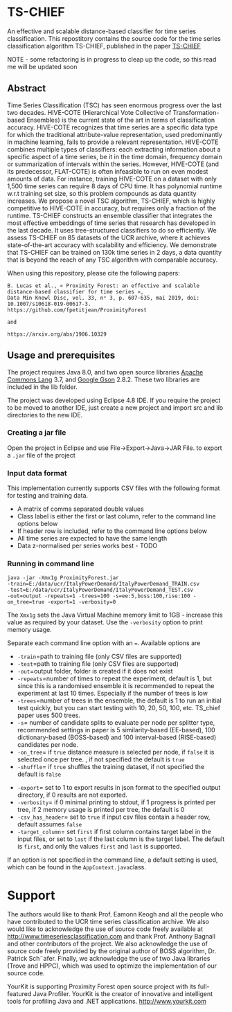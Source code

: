 

# TS-CHIEF 
An effective and scalable distance-based classifier for time series classification. This repostitory contains the source code for the time series classification algorithm TS-CHIEF, published in the paper [TS-CHIEF](https://arxiv.org/abs/1906.10329)

NOTE - some refactoring is in progress to cleap up the code, so this read me will be updated soon

## Abstract 
Time Series Classification (TSC) has seen enormous progress over the last two decades. HIVE-COTE (Hierarchical Vote Collective of Transformation-based Ensembles) is the current state of the art in terms of classification accuracy. HIVE-COTE recognizes that time series are a specific data type for which the traditional attribute-value representation, used predominantly in machine learning, fails to provide a relevant representation. HIVE-COTE combines multiple types of classifiers: each extracting information about a specific aspect of a time series, be it in the time domain, frequency domain or summarization of intervals within the series. However, HIVE-COTE (and its predecessor, FLAT-COTE) is often infeasible to run on even modest amounts of data. For instance, training HIVE-COTE on a dataset with only 1,500 time series can require 8 days of CPU time. It has polynomial runtime w.r.t training set size, so this problem compounds as data quantity increases. We propose a novel TSC algorithm, TS-CHIEF, which is highly competitive to HIVE-COTE in accuracy, but requires only a fraction of the runtime. TS-CHIEF constructs an ensemble classifier that integrates the most effective embeddings of time series that research has developed in the last decade. It uses tree-structured classifiers to do so efficiently. We assess TS-CHIEF on 85 datasets of the UCR archive, where it achieves state-of-the-art accuracy with scalability and efficiency. We demonstrate that TS-CHIEF can be trained on 130k time series in 2 days, a data quantity that is beyond the reach of any TSC algorithm with comparable accuracy.

When using this repository, please cite the following papers:
```
B. Lucas et al., « Proximity Forest: an effective and scalable distance-based classifier for time series »,
Data Min Knowl Disc, vol. 33, nᵒ 3, p. 607‑635, mai 2019, doi: 10.1007/s10618-019-00617-3.
https://github.com/fpetitjean/ProximityForest

and 

https://arxiv.org/abs/1906.10329
```



## Usage and prerequisites

The project requires Java 8.0, and two open source libraries [Apache Commons Lang](https://commons.apache.org/proper/commons-lang/) 3.7, and [Google Gson](https://github.com/google/gson) 2.8.2. These two libraries are included in the lib folder.

The project was developed using Eclipse 4.8 IDE. If you require the project to be moved to another IDE, just create a new project and import src and lib directories to the new IDE.

###  Creating a jar file

Open the project in Eclipse and use File->Export->Java->JAR File. to export a `.jar` file of the project

### Input data format
This implementation currently supports CSV files with the following format for testing and training data. 

 - A matrix of comma separated double values
 - Class label is either the first or last column, refer to the command line options below
 - If header row is included, refer to the command line options below
 - All time series are expected to have the same length 
 - Data z-normalised per series works best  - TODO

### Running in command line 
```
java -jar -Xmx1g ProximityForest.jar 
-train=E:/data/ucr/ItalyPowerDemand/ItalyPowerDemand_TRAIN.csv 
-test=E:/data/ucr/ItalyPowerDemand/ItalyPowerDemand_TEST.csv 
-out=output -repeats=1 -trees=100 -s=ee:5,boss:100,rise:100 -on_tree=true -export=1 -verbosity=0
```
The `Xmx1g` sets the Java Virtual Machine memory limit to 1GB - increase this value as required by your dataset. Use the `-verbosity` option to print memory usage.

Separate each command line option with an `=`. Available options are 
- `-train`=path to training file (only CSV files are supported)
- `-test`=path to training file (only CSV files are supported)
- `-out`=output folder, folder is created if it does not exist
- `-repeats`=number of times to repeat the experiment, default is 1, but since this is a randomised ensemble it is recommended to repeat the experiment at last 10 times. Especially if the number of trees is low
- `-trees`=number of trees in the ensemble, the default is 1 to run an initial test quickly, but you can start testing with 10, 20, 50, 100, etc. TS_chief paper uses 500 trees.
- `-s`= number of candidate splits to evaluate per node per splitter type, recommended settings in paper is 5 similarity-based (EE-based), 100 dictionary-based (BOSS-based) and 100 interval-based (RISE-based) candidates per node.
- `-on_tree`= if `true` distance measure is selected per node, if `false` it is selected once per tree. , if not specified the default is `true` 
- `-shuffle`= if `true` shuffles the training dataset, if not specified the default is `false` 
<!---
- `-jvmwarmup`= if `true` some extra calculation is done before the experiment is started to "warmup" java virtual machine, this helps measure more accurate elapsed time for short duration.
-->
- `-export`= set to 1 to export results in json format to the specified output directory, if 0 results are not exported.
- `-verbosity`= if 0 minimal printing to stdout, if 1 progress is printed per tree, if 2 memory usage is printed per tree, the default is 0
- `-csv_has_header`= set to `true` if input csv files contain a header row, default assumes `false`
- `-target_column`= set `first` if first column contains target label in the input files, or set to `last` if the last column is the target label. The default is `first`, and only the values `first` and `last` is supported.  

If an option is not specified in the command line, a default setting is used, which can be found in the `AppContext.java`class.

# Support


The authors would like to thank Prof. Eamonn Keogh and all the people who have contributed to the UCR time series classification archive. We also would like to acknowledge the use of source code freely available at http://www.timeseriesclassification.com and thank Prof. Anthony Bagnall and
other contributors of the project. We also acknowledge the use of source code freely provided by the original author of BOSS algorithm, Dr. Patrick Sch¨afer. Finally, we acknowledge the use of two Java libraries (Trove and HPPC), which was used to optimize the implementation of our source code.


YourKit is supporting Proximity Forest open source project with its full-featured Java Profiler.
YourKit is the creator of innovative and intelligent tools for profiling Java and .NET applications. http://www.yourkit.com 

